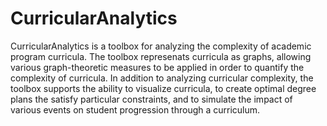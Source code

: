 # CurricularAnalytics
CurricularAnalytics is a toolbox for analyzing the complexity of academic program curricula.  The toolbox represenats curricula as graphs, allowing various graph-theoretic measures to be applied in order to quantify the complexity of curricula. 
In addition to analyzing curricular complexity, the toolbox supports the ability to visualize curricula, to create optimal degree plans the satisfy particular constraints, and to simulate the impact of various events on student progression through a curriculum. 
